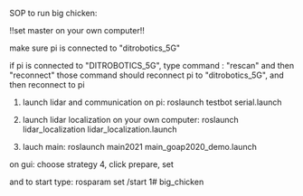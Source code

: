 SOP to run big chicken:

!!set master on your own computer!!

make sure pi is connected to "ditrobotics_5G"

if pi is connected to "DITROBOTICS_5G",  type command : "rescan" and then "reconnect"
those command should reconnect pi to "ditrobotics_5G", and then reconnect to pi

1. launch lidar and communication on pi:
roslaunch testbot serial.launch

2. launch lidar localization on your own computer:
roslaunch lidar_localization lidar_localization.launch

3. lauch main:
roslaunch main2021 main_goap2020_demo.launch

on gui: choose strategy 4, click prepare, set

and to start type:
rosparam set /start 1# big_chicken
